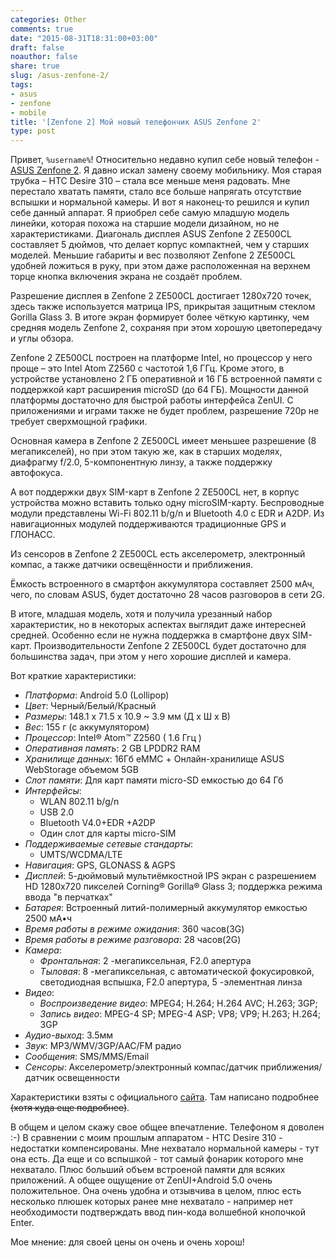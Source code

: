 ```yaml
---
categories: Other
comments: true
date: "2015-08-31T18:31:00+03:00"
draft: false
noauthor: false
share: true
slug: /asus-zenfone-2/
tags:
- asus
- zenfone
- mobile
title: '[Zenfone 2] Мой новый телефончик ASUS Zenfone 2'
type: post
---
```


Привет, `%username%`! Относительно недавно купил себе новый телефон - [ASUS Zenfone 2](https://market.yandex.ru/product/12176348). Я давно искал замену своему мобильнику. Моя старая трубка – HTC Desire 310 – стала все меньше меня радовать. Мне перестало хватать памяти, стало все больше напрягать отсутствие вспышки и нормальной камеры. И вот я наконец-то решился и купил себе данный аппарат. Я приобрел себе самую младшую модель линейки, которая похожа на старшие модели дизайном, но не характеристиками. Диагональ дисплея ASUS Zenfone 2 ZE500CL составляет 5 дюймов, что делает корпус компактней, чем у старших моделей. Меньшие габариты и вес позволяют Zenfone 2 ZE500CL удобней ложиться в руку, при этом даже расположенная на верхнем торце кнопка включения экрана не создаёт проблем.  

Разрешение дисплея в Zenfone 2 ZE500CL достигает 1280х720 точек, здесь также используется матрица IPS, прикрытая защитным стеклом Gorilla Glass 3. В итоге экран формирует более чёткую картинку, чем средняя модель Zenfone 2, сохраняя при этом хорошую цветопередачу и углы обзора.

Zenfone 2 ZE500CL построен на платформе Intel, но процессор у него проще – это Intel Atom Z2560 с частотой 1,6 ГГц. Кроме этого, в устройстве установлено 2 ГБ оперативной и 16 ГБ встроенной памяти с поддержкой карт расширения microSD (до 64 ГБ). Мощности данной платформы достаточно для быстрой работы интерфейса ZenUI. С приложениями и играми также не будет проблем, разрешение 720р не требует сверхмощной графики.  

Основная камера в Zenfone 2 ZE500CL имеет меньшее разрешение (8 мегапикселей), но при этом такую же, как в старших моделях, диафрагму f/2.0, 5-компонентную линзу, а также поддержку автофокуса.

А вот поддержки двух SIM-карт в Zenfone 2 ZE500CL нет, в корпус устройства можно вставить только одну microSIM-карту. Беспроводные модули представлены Wi-Fi 802.11 b/g/n и Bluetooth 4.0 с EDR и A2DP. Из навигационных модулей поддерживаются традиционные GPS и ГЛОНАСС.

Из сенсоров в Zenfone 2 ZE500CL есть акселерометр, электронный компас, а также датчики освещённости и приближения.

Ёмкость встроенного в смартфон аккумулятора составляет 2500 мАч, чего, по словам ASUS, будет достаточно 28 часов разговоров в сети 2G.

В итоге, младшая модель, хотя и получила урезанный набор характеристик, но в некоторых аспектах выглядит даже интересней средней. Особенно если не нужна поддержка в смартфоне двух SIM-карт. Производительности Zenfone 2 ZE500CL будет достаточно для большинства задач, при этом у него хорошие дисплей и камера.

Вот краткие характеристики:  
- *Платформа*: Android 5.0 (Lollipop)  
- *Цвет*: Черный/Белый/Красный  
- *Размеры*: 148.1 x 71.5 x 10.9 \~ 3.9 мм (Д x Ш x В)  
- *Вес*: 155 г (с аккумулятором)  
- *Процессор*: Intel® Atom™ Z2560 ( 1.6 Ггц )  
- *Оперативная память*: 2 GB LPDDR2 RAM  
- *Хранилище данных*: 16Гб eMMC + Онлайн-хранилище ASUS WebStorage объемом 5GB  
- *Слот памяти*: Для карт памяти micro-SD емкостью до 64 Гб  
- *Интерфейсы*:
  - WLAN 802.11 b/g/n  
  - USB 2.0  
  - Bluetooth V4.0+EDR +A2DP  
  - Один слот для карты micro-SIM  
- *Поддерживаемые сетевые стандарты*:  
  - UMTS/WCDMA/LTE  
- *Навигация*: GPS, GLONASS & AGPS  
- *Дисплей*: 5-дюймовый мультиёмкостной IPS экран с разрешением HD 1280x720 пикселей Corning® Gorilla® Glass 3; поддержка режима ввода "в перчатках"  
- *Батарея*: Встроенный литий-полимерный аккумулятор емкостью 2500 мА•ч  
- *Время работы в режиме ожидания*: 360 часов(3G)  
- *Время работы в режиме разговора*: 28 часов(2G)  
- *Камера*:  
  - *Фронтальная*: 2 -мегапиксельная, F2.0 апертура  
  - *Тыловая*: 8 -мегапиксельная, с автоматической фокусировкой, светодиодная вспышка, F2.0 апертура, 5 -элементная линза  
- *Видео*:  
  - *Воспроизведение видео*: MPEG4; H.264; H.264 AVC; H.263; 3GP;  
  - *Запись видео*: MPEG-4 SP; MPEG-4 ASP; VP8; VP9; H.263; H.264; 3GP  
- *Аудио-выход*: 3.5мм  
- *Звук*: MP3/WMV/3GP/AAC/FM радио  
- *Сообщения*: SMS/MMS/Email  
- *Сенсоры*: Акселерометр/электронный компас/датчик приближения/датчик освещенности

Характеристики взяты с официального [сайта](https://www.asus.com/ru/Phone/ZenFone_2_ZE500CL/specifications/). Там написано подробнее ~~(хотя куда еще подробнее)~~.

В общем и целом скажу свое общее впечатление. Телефоном я доволен :-) В сравнении с моим прошлым аппаратом - HTC Desire 310 - недостатки компенсированы. Мне нехватало нормальной камеры - тут она есть. Да еще и со вспышкой - тот самый фонарик которого мне нехватало. Плюс больший объем встроеной памяти для всяких приложений. А общее ощущение от ZenUI+Android 5.0 очень положительное. Она очень удобна и отзывчива в целом, плюс есть несколько плюшек которых ранее мне нехватало - например нет необходимости подтверждать ввод пин-кода волшебной кнопочкой Enter.

Мое мнение: для своей цены он очень и очень хорош!
